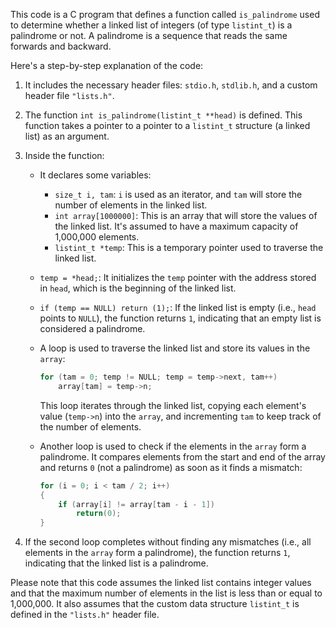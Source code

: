 This code is a C program that defines a function called `is_palindrome` used to determine whether a linked list of integers (of type `listint_t`) is a palindrome or not. A palindrome is a sequence that reads the same forwards and backward.

Here's a step-by-step explanation of the code:

1. It includes the necessary header files: `stdio.h`, `stdlib.h`, and a custom header file `"lists.h"`.

2. The function `int is_palindrome(listint_t **head)` is defined. This function takes a pointer to a pointer to a `listint_t` structure (a linked list) as an argument.

3. Inside the function:
   - It declares some variables:
     - `size_t i, tam`: `i` is used as an iterator, and `tam` will store the number of elements in the linked list.
     - `int array[1000000]`: This is an array that will store the values of the linked list. It's assumed to have a maximum capacity of 1,000,000 elements.
     - `listint_t *temp`: This is a temporary pointer used to traverse the linked list.

   - `temp = *head;`: It initializes the `temp` pointer with the address stored in `head`, which is the beginning of the linked list.

   - `if (temp == NULL) return (1);`: If the linked list is empty (i.e., `head` points to `NULL`), the function returns `1`, indicating that an empty list is considered a palindrome.

   - A loop is used to traverse the linked list and store its values in the `array`:
     ```c
     for (tam = 0; temp != NULL; temp = temp->next, tam++)
         array[tam] = temp->n;
     ```
     This loop iterates through the linked list, copying each element's value (`temp->n`) into the `array`, and incrementing `tam` to keep track of the number of elements.

   - Another loop is used to check if the elements in the `array` form a palindrome. It compares elements from the start and end of the array and returns `0` (not a palindrome) as soon as it finds a mismatch:
     ```c
     for (i = 0; i < tam / 2; i++)
     {
         if (array[i] != array[tam - i - 1])
             return(0);
     }
     ```

4. If the second loop completes without finding any mismatches (i.e., all elements in the `array` form a palindrome), the function returns `1`, indicating that the linked list is a palindrome.

Please note that this code assumes the linked list contains integer values and that the maximum number of elements in the list is less than or equal to 1,000,000. It also assumes that the custom data structure `listint_t` is defined in the `"lists.h"` header file.